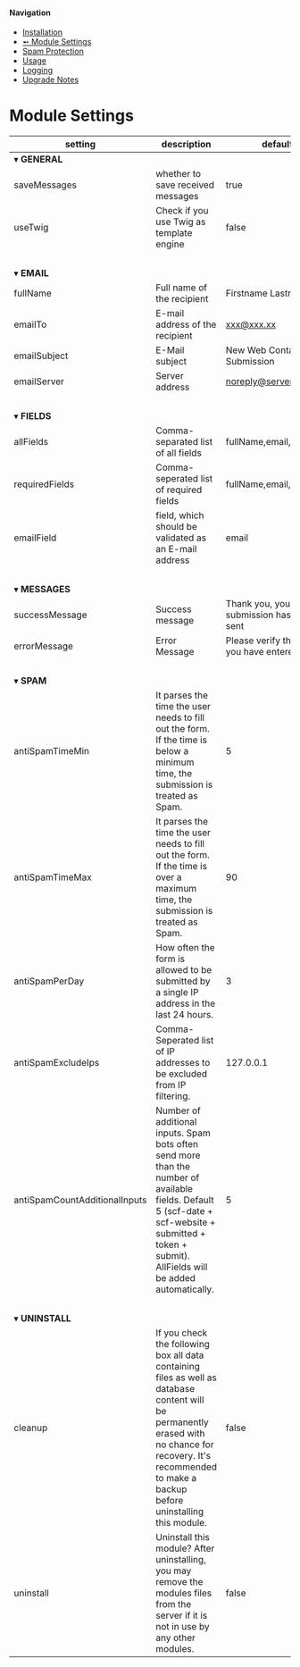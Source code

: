 #### Navigation
- [Installation](installation.md)
- [➻ Module Settings](settings.md)
- [Spam Protection](spam.md)
- [Usage](usage.md)
- [Logging](logging.md)
- [Upgrade Notes](upgrade.md)

# Module Settings

| setting                         | description                                                                                                                                                                                                     | default                                  |
| ------------------------------- | --------------------------------------------------------------------------------------------------------------------------------------------------------------------------------------------------------------- | ---------------------------------------- |
| &#9662; **GENERAL**             | &nbsp;                                                                                                                                                                                                          | &nbsp;
| saveMessages                    | whether to save received messages                                                                                                                                                                               | true                                     |
| useTwig                         | Check if you use Twig as template engine                                                                                                                                                                        | false                                    |
| &nbsp;                          | &nbsp;                                                                                                                                                                                                          | &nbsp;                                   |
| &#9662; **EMAIL**               | &nbsp;                                                                                                                                                                                                          | &nbsp;                                   |
| fullName                        | Full name of the recipient                                                                                                                                                                                      | Firstname Lastname                       |
| emailTo                         | E-mail address of the recipient                                                                                                                                                                                 | xxx@xxx.xx                               |
| emailSubject                    | E-Mail subject                                                                                                                                                                                                  | New Web Contact Form Submission          |
| emailServer                     | Server address                                                                                                                                                                                                  | noreply@server.com                       |
| &nbsp;                          | &nbsp;                                                                                                                                                                                                          | &nbsp;                                   |
| &#9662; **FIELDS**              | &nbsp;                                                                                                                                                                                                          | &nbsp;                                   |
| allFields                       | Comma-separated list of all fields                                                                                                                                                                              | fullName,email,message                   |
| requiredFields                  | Comma-seperated list of required fields                                                                                                                                                                         | fullName,email,message                   |
| emailField                      | field, which should be validated as an E-mail address                                                                                                                                                           | email                                    |
| &nbsp;                          | &nbsp;                                                                                                                                                                                                          | &nbsp;                                   |
| &#9662; **MESSAGES**            | &nbsp;                                                                                                                                                                                                          | &nbsp;                                   |
| successMessage                  | Success message                                                                                                                                                                                                 | Thank you, your submission has been sent |
| errorMessage                    | Error Message                                                                                                                                                                                                   | Please verify the data you have entered  |
| &nbsp;                          | &nbsp;                                                                                                                                                                                                          | &nbsp;                                   |
| &#9662; **SPAM**                | &nbsp;                                                                                                                                                                                                          | &nbsp;                                   |
| antiSpamTimeMin                 | It parses the time the user needs to fill out the form.  If the time is below a minimum time, the submission is treated as Spam.                                                                                | 5                                        |
| antiSpamTimeMax                 | It parses the time the user needs to fill out the form.  If the time is over a maximum time, the submission is treated as Spam.                                                                                 | 90                                       |
| antiSpamPerDay                  | How often the form is allowed to be submitted by a single IP address in the last 24 hours.                                                                                                                      | 3                                        |
| antiSpamExcludeIps              | Comma-Seperated list of IP addresses to be excluded from IP filtering.                                                                                                                                          | 127.0.0.1                                |
| antiSpamCountAdditionalInputs   | Number of additional inputs. Spam bots often send more than the number of available fields. Default 5 (scf-date + scf-website + submitted + token + submit). AllFields will be added automatically.             | 5                                        |
| &nbsp;                          | &nbsp;                                                                                                                                                                                                          | &nbsp;                                   |
| &#9662; **UNINSTALL**           | &nbsp;                                                                                                                                                                                                          | &nbsp;                                   |
| cleanup                         | If you check the following box all data containing files as well as database content will be permanently erased with no chance for recovery. It's recommended to make a backup before uninstalling this module. | false                                    |
| uninstall                       | Uninstall this module? After uninstalling, you may remove the modules files from the server if it is not in use by any other modules.                                                                           | false                                    |
